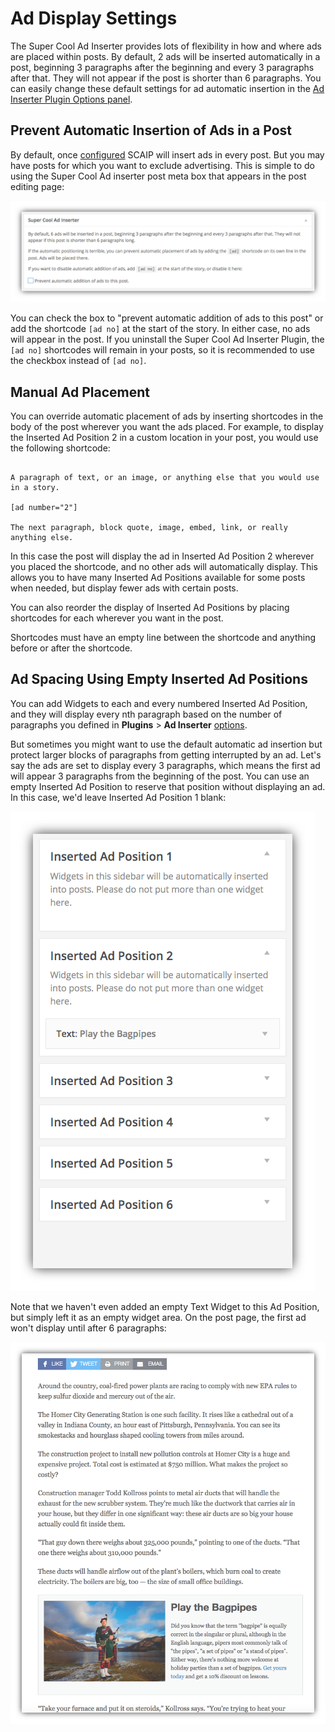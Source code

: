 # Ad Display Settings

The Super Cool Ad Inserter provides lots of flexibility in how and where ads are placed within posts. By default, 2 ads will be inserted automatically in a post, beginning 3 paragraphs after the beginning and every 3 paragraphs after that. They will not appear if the post is shorter than 6 paragraphs. You can easily change these default settings for ad automatic insertion in the [Ad Inserter Plugin Options panel](configuration.md).

## Prevent Automatic Insertion of Ads in a Post

By default, once [configured](configuration.md) SCAIP will insert ads in every post. But you may have posts for which you want to exclude advertising. This is simple to do using the Super Cool Ad inserter post meta box that appears in the post editing page:

![Super Cool Ad inserter post meta box](./img/scaip-post-meta-box.png)

You can check the box to "prevent automatic addition of ads to this post" or add the shortcode `[ad no]` at the start of the story. In either case, no ads will appear in the post. If you uninstall the Super Cool Ad Inserter Plugin, the `[ad no]` shortcodes will remain in your posts, so it is recommended to use the checkbox instead of `[ad no]`.

## Manual Ad Placement

You can override automatic placement of ads by inserting shortcodes in the body of the post wherever you want the ads placed. For example, to display the Inserted Ad Position 2 in a custom location in your post, you would use the following shortcode:

```

A paragraph of text, or an image, or anything else that you would use in a story.

[ad number="2"]

The next paragraph, block quote, image, embed, link, or really anything else.

```

In this case the post will display the ad in Inserted Ad Position 2 wherever you placed the shortcode, and no other ads will automatically display. This allows you to have many Inserted Ad Positions available for some posts when needed, but display fewer ads with certain posts.

You can also reorder the display of Inserted Ad Positions by placing shortcodes for each wherever you want in the post.

Shortcodes must have an empty line between the shortcode and anything before or after the shortcode.

## Ad Spacing Using Empty Inserted Ad Positions

You can add  Widgets to each and every numbered Inserted Ad Position, and they will display every nth paragraph based on the number of paragraphs you defined in **Plugins** > **Ad Inserter**  [options](configuration.md).

But sometimes you might want to use the default automatic ad insertion but protect larger blocks of paragraphs from getting interrupted by an ad. Let's say the ads are set to display every 3 paragraphs, which means the first ad will appear 3 paragraphs from the beginning of the post. You can use an empty Inserted Ad Position to reserve that position without displaying an ad. In this case, we'd leave Inserted Ad Position 1 blank:

![empty Inserted Ad position](./img/scaip-widget-area-empty.png)

Note that we haven't even added an empty Text Widget to this Ad Position, but simply left it as an empty widget area. On the post page, the first ad won't display until after 6 paragraphs:

![post with six paragraphs before the first ad](./img/scaip-ad-after-six-paras.png)
